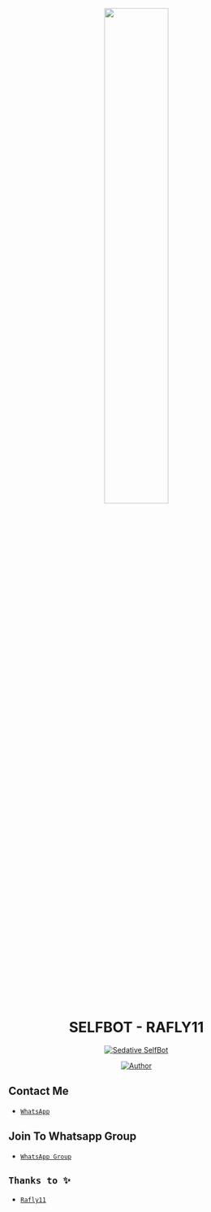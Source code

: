 <p align="center">
<img src="https://telegra.ph/file/434a4cb9d7e56cf3417b1.jpg" width="50%" style="margin-left: auto;margin-right: auto;display: block;">
</p>
<h1 align="center">SELFBOT - RAFLY11</h1>
<p align="center">
 <a href="#"><img title="Sedative SelfBot" src="https://img.shields.io/badge/Sedative Bot-green?colorA=%23ff0000&colorB=%23017e40&style=for-the-badge"></a>
</p>
<p align="center">
<a href="https://github.com/dragneel1111"><img title="Author" src="https://img.shields.io/badge/AUTHOR-Rafly11-blue.svg?style=for-the-badge&logo=github"></a>
</p>
<p align="center">
 




## Contact Me
* [`WhatsApp`](https://wa.me/6281234795656?text=Hai%20orang%20ganteng:v)
 
## Join To Whatsapp Group
* [`WhatsApp Group`](https://chat.whatsapp.com/GDTlnAnrCPfEPsXK1XkEvB)
  
## ```Thanks to ✨```
* [`Rafly11⁩`](https://github.com/dragneel1111)

